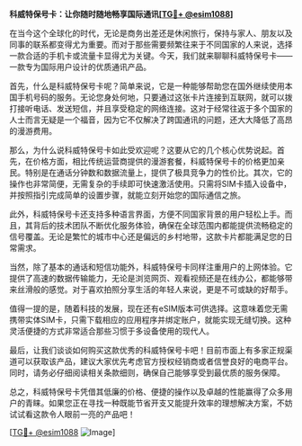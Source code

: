 **科威特保号卡：让你随时随地畅享国际通讯[[TG💪+ @esim1088](https://t.me/s/esim1088)]**

在当今这个全球化的时代，无论是商务出差还是休闲旅行，保持与家人、朋友以及同事的联系都变得尤为重要。而对于那些需要频繁往来于不同国家的人来说，选择一款合适的手机卡或流量卡显得尤为关键。今天，我们就来聊聊科威特保号卡——一款专为国际用户设计的优质通讯产品。

首先，什么是科威特保号卡呢？简单来说，它是一种能够帮助您在国外继续使用本国手机号码的服务。无论您身处何地，只要通过这张卡片连接到互联网，就可以拨打接听电话、发送短信，并且享受稳定的网络连接。这对于经常往返于多个国家的人士而言无疑是一个福音，因为它不仅解决了跨国通讯的问题，还大大降低了高昂的漫游费用。

那么，为什么说科威特保号卡如此受欢迎呢？这要从它的几个核心优势说起。首先，在价格方面，相比传统运营商提供的漫游套餐，科威特保号卡的价格更加亲民。特别是在通话分钟数和数据流量上，提供了极具竞争力的性价比。其次，它的操作也非常简便，无需复杂的手续即可快速激活使用。只需将SIM卡插入设备中，并按照指引完成简单的设置步骤，就能立刻开始您的国际通信之旅。

此外，科威特保号卡还支持多种语言界面，方便不同国家背景的用户轻松上手。而且，其背后的技术团队不断优化服务体验，确保在全球范围内都能提供流畅稳定的信号覆盖。无论是繁忙的城市中心还是偏远的乡村地带，这款卡片都能满足您的日常需求。

当然，除了基本的通话和短信功能外，科威特保号卡同样注重用户的上网体验。它提供了高速的数据传输能力，无论是浏览网页、观看视频还是在线办公，都能够带来丝滑般的感觉。对于喜欢拍照分享生活的年轻人来说，更是不可或缺的好帮手。

值得一提的是，随着科技的发展，现在还有eSIM版本可供选择。这意味着您无需携带实体SIM卡，只需下载相应的应用程序并绑定账户，就能实现无缝切换。这种灵活便捷的方式非常适合那些习惯于多设备使用的现代人。

最后，让我们谈谈如何购买这款优秀的科威特保号卡吧！目前市面上有多家正规渠道可以获取该产品，建议大家优先考虑官方授权经销商或者信誉良好的电商平台。同时，请务必仔细阅读相关条款细则，确保自己能够享受到最优质的服务保障。

总之，科威特保号卡凭借其低廉的价格、便捷的操作以及卓越的性能赢得了众多用户的青睐。如果您正在寻找一种既能节省开支又能提升效率的理想解决方案，不妨试试看这款令人眼前一亮的产品吧！

[[TG💪+ @esim1088](https://t.me/s/esim1088) ![Image](https://i.postimg.cc/4NQfJmqS/Snipaste-2025-05-13-00-14-12.png)]